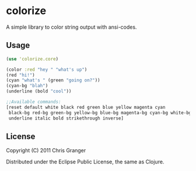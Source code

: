 # colorize

A simple library to color string output with ansi-codes.

## Usage

```clojure
(use 'colorize.core)

(color :red "hey " "what's up")
(red "hi!")
(cyan "what's " (green "going on?"))
(cyan-bg "blah")
(underline (bold "cool"))

;;Available commands:
[reset default white black red green blue yellow magenta cyan
 black-bg red-bg green-bg yellow-bg blue-bg magenta-bg cyan-bg white-bg
 underline italic bold strikethrough inverse]
```

## License

Copyright (C) 2011 Chris Granger

Distributed under the Eclipse Public License, the same as Clojure.
